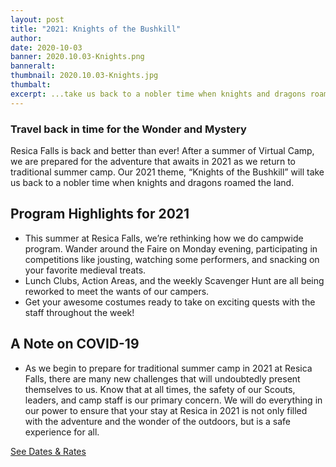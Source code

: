 ```yaml
---
layout: post
title: "2021: Knights of the Bushkill"
author:
date: 2020-10-03
banner: 2020.10.03-Knights.png
banneralt:
thumbnail: 2020.10.03-Knights.jpg
thumbalt:
excerpt: ...take us back to a nobler time when knights and dragons roamed the land.
---
```


### Travel back in time for the Wonder and Mystery

Resica Falls is back and better than ever! After a summer of Virtual Camp, we are prepared for the adventure that awaits in 2021 as we return to traditional summer camp. Our 2021 theme, “Knights of the Bushkill” will take us back to a nobler time when knights and dragons roamed the land.

## Program Highlights for 2021

- This summer at Resica Falls, we’re rethinking how we do campwide program. Wander around the Faire on Monday evening, participating in competitions like jousting, watching some performers, and snacking on your favorite medieval treats.
- Lunch Clubs, Action Areas, and the weekly Scavenger Hunt are all being reworked to meet the wants of our campers.
- Get your awesome costumes ready to take on exciting quests with the staff throughout the week!

## A Note on COVID-19
- As we begin to prepare for traditional summer camp in 2021 at Resica Falls, there are many new challenges that will undoubtedly present themselves to us. Know that at all times, the safety of our Scouts, leaders, and camp staff is our primary concern. We will do everything in our power to ensure that your stay at Resica in 2021 is not only filled with the adventure and the wonder of the outdoors, but is a safe experience for all.

<div class="text-center"><a href="/summer/register" class="btn btn-primary m-3">See Dates &amp; Rates</a></div>
